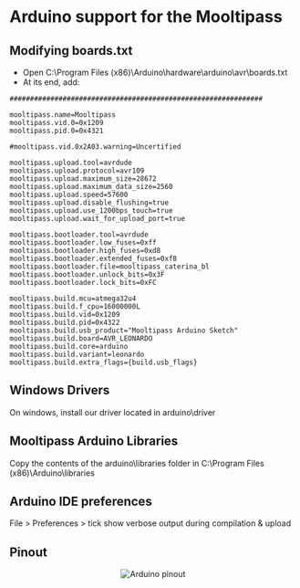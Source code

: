 Arduino support for the Mooltipass
==================================

Modifying boards.txt
--------------------
- Open C:\Program Files (x86)\Arduino\hardware\arduino\avr\boards.txt
- At its end, add:
```
##############################################################

mooltipass.name=Mooltipass
mooltipass.vid.0=0x1209
mooltipass.pid.0=0x4321

#mooltipass.vid.0x2A03.warning=Uncertified

mooltipass.upload.tool=avrdude
mooltipass.upload.protocol=avr109
mooltipass.upload.maximum_size=28672
mooltipass.upload.maximum_data_size=2560
mooltipass.upload.speed=57600
mooltipass.upload.disable_flushing=true
mooltipass.upload.use_1200bps_touch=true
mooltipass.upload.wait_for_upload_port=true

mooltipass.bootloader.tool=avrdude
mooltipass.bootloader.low_fuses=0xff
mooltipass.bootloader.high_fuses=0xd8
mooltipass.bootloader.extended_fuses=0xf8
mooltipass.bootloader.file=mooltipass_caterina_bl
mooltipass.bootloader.unlock_bits=0x3F
mooltipass.bootloader.lock_bits=0xFC

mooltipass.build.mcu=atmega32u4
mooltipass.build.f_cpu=16000000L
mooltipass.build.vid=0x1209
mooltipass.build.pid=0x4322
mooltipass.build.usb_product="Mooltipass Arduino Sketch"
mooltipass.build.board=AVR_LEONARDO
mooltipass.build.core=arduino
mooltipass.build.variant=leonardo
mooltipass.build.extra_flags={build.usb_flags}
```

Windows Drivers
---------------
On windows, install our driver located in arduino\driver

Mooltipass Arduino Libraries
----------------------------
Copy the contents of the arduino\libraries folder in C:\Program Files (x86)\Arduino\libraries

Arduino IDE preferences
-----------------------
File > Preferences > tick show verbose output during compilation & upload

Pinout
------
<p align="center">
  <img src="https://raw.githubusercontent.com/limpkin/mooltipass/master/arduino/pinout_small.jpg" alt="Arduino pinout"/>
</p>
